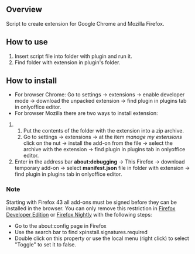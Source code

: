 ## Overview 

Script to create extension for Google Chrome and Mozilla Firefox.

## How to use

1. Insert script file into folder with plugin and run it.
2. Find folder with extension in plugin's folder.

## How to install
* For browser Chrome: Go to settings -> extensions -> enable developer mode -> download the unpacked extension -> find plugin in plugins tab in onlyoffice editor.
* For browser Mozilla there are two ways to install extension: 
1. 
   1. Put the contents of the folder with the extension into a zip archive. 
   2. Go to settings -> extensions -> at the item *manage my extensions* click on the nut -> install the add-on from the file -> select the archive with the extension -> find     plugin in plugins tab in onlyoffice editor.
2. Enter in the address bar **about:debugging** -> This Firefox -> download temporary add-on -> select **manifest.json** file in folder with extension -> find plugin in plugins tab in onlyoffice editor.
### Note
Starting with Firefox 43 all add-ons must be signed before they can be installed in the browser. You can only remove this restriction in [Firefox Developer Edition](https://www.mozilla.org/en-US/firefox/developer/) or [Firefox Nightly](https://nightly.mozilla.org/) with the following steps: 
- Go to the about:config page in Firefox
- Use the search bar to find xpinstall.signatures.required
- Double click on this property or use the local menu (right click) to select "Toggle" to set it to false.
